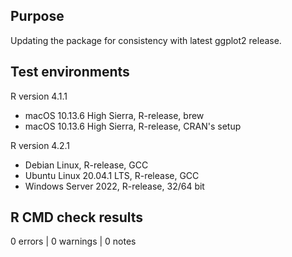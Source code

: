 ## Purpose

Updating the package for consistency with latest ggplot2 release. 

## Test environments

R version 4.1.1

* macOS 10.13.6 High Sierra, R-release, brew
*	macOS 10.13.6 High Sierra, R-release, CRAN's setup

R version 4.2.1

* Debian Linux, R-release, GCC
* Ubuntu Linux 20.04.1 LTS, R-release, GCC
* Windows Server 2022, R-release, 32/64 bit

## R CMD check results

0 errors | 0 warnings | 0 notes
